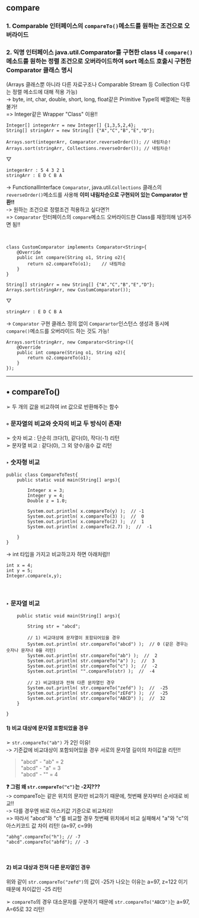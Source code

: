 compare
-----

### 1. Comparable 인터페이스의 `compareTo()`메소드를 원하는 조건으로 오버라이드  
### 2. 익명 인터페이스 java.util.Comparator를 구현한 class 내 `compare()`메소드를 원하는 정렬 조건으로 오버라이드하여 sort 메소드 호출시 구현한 Comparator 클래스 명시  
(Arrays 클래스뿐 아니라 다른 자료구조나 Comparable Stream 등 Collection 다루는 정렬 메소드에 대해 적용 가능)  
-> byte, int, char, double, short, long, float같은 Primitive Type의 배열에는 적용 불가!  
=> Integer같은 Wrapper "Class" 이용!!  
```
Integer[] integerArr = new Integer[] {1,3,5,2,4};
String[] stringArr = new String[] {"A","C","B","E","D"};

Arrays.sort(integerArr, Comparator.reverseOrder()); // 내림차순!
Arrays.sort(stringArr, Collections.reverseOrder()); // 내림차순!  
```
▽
```
integerArr : 5 4 3 2 1
stringArr : E D C B A
```
-> FunctionallInterface `Comparator`, java.util.`Collections` 클래스의 `reverseOrder()`메소드를 사용해 **이미 내림차순으로 구현되어 있는 Comparator 반환!!**   
-> 원하는 조건으로 정렬조건 적용하고 싶다면?!    
=> `Comparator` 인터페이스의 `compare`메소드 오버라이드한 Class를 재정의해 넘겨주면 됨!!  

&nbsp;  

```
class CustomComparator implements Comparator<String>{
    @Override
    public int compare(String o1, String o2){
        return o2.compareTo(o1);    // 내림차순
    }
}

String[] stringArr = new String[] {"A","C","B","E","D"};
Arrays.sort(stringArr, new CustumComparator());
```
▽
```
stringArr : E D C B A
```
-> `Comparator` 구현 클래스 정의 없이 `Comparartor`인스턴스 생성과 동시에 `compare()`메소드를 오버라이드 하는 것도 가능!  
```
Arrays.sort(stringArr, new Comparator<String>(){
    @Override
    public int compare(String o1, String o2){
        return o2.compareTo(o1);
    }
});
```
-------------

## • compareTo()  
➢ 두 개의 값을 비교하여 int 값으로 반환해주는 함수  

### ◦ 문자열의 비교와 숫자의 비교 두 방식이 존재!    
➢ 숫자 비교 : 단순히 크다(1), 같다(0), 작다(-1) 리턴  
➢ 문자열 비교 : 같다(0), 그 외 양수/음수 값 리턴  


### ‣ 숫자형 비교  
```
public class CompareToTest{
    public static void main(String[] args){

        Integer x = 3;
        Integer y = 4;
        Double z = 1.0;

        System.out.println( x.compareTo(y) );  // -1
        System.out.println( x.compareTo(3) );  //  0
        System.out.println( x.compareTo(2) );  //  1
        System.out.println( z.compareTo(2.7) );  //  -1

    }
}
```
-> int 타입을 가지고 비교하고자 하면 아래처럼!!  
```
int x = 4;  
int y = 5;
Integer.compare(x,y);
```

&nbsp;  

### ‣ 문자열 비교  
```public class CompareToTest{
    public static void main(String[] args){

        String str = "abcd";

        // 1) 비교대상에 문자열이 포함되어있을 경우
        System.out.println( str.compareTo("abcd") );  // 0 (같은 경우는 숫자나 문자나 0을 리턴)
        System.out.println( str.compareTo("ab") );  //  2
        System.out.println( str.compareTo("a") );  //  3
        System.out.println( str.compareTo("c") );  //  -2       
        System.out.println( "".compareTo(str) );  //  -4

        // 2) 비교대상과 전혀 다른 문자열인 경우
        System.out.println( str.compareTo("zefd") );  //  -25
        System.out.println( str.compareTo("zEFd") );  //  -25
        System.out.println( str.compareTo("ABCD") );  //  32
    }

}
```

#### 1) 비교 대상에 문자열 포함되었을 경우  
➢ `str.compareTo("ab")` 가 2인 이유!  
-> 기준값에 비교대상이 포함되어있을 경우 서로의 문자열 길이의 차이값을 리턴!!  

> "abcd" - "ab" = 2  
> "abcd" - "a" = 3  
> "abcd" - "" = 4  

**❓ 그럼 왜 `str.compareTo("c")`는 -2지???**  
-> compareTo는 같은 위치의 문자만 비교하기 때문에, 첫번째 문자부터 순서대로 비교!!  
-> 다를 경우엔 바로 아스키값 기준으로 비교처리!  
=> 따라서 "abcd"와 "c"를 비교할 경우 첫번째 위치에서 비교 실패해서 "a"와 "c"의 아스키코드 값 차이 리턴! 
(a=97, c=99)  

```
"abhg".compareTo("h"); // -7
"abcd".compareTo("abfd"); // -3
```  

&nbsp;  

#### 2) 비교 대상과 전혀 다른 문자열인 경우  
위와 같이 `str.compareTo("zefd")`의 값이 -25가 나오는 이유는 a=97, z=122 이기 때문에 차이값인 -25 리턴 

➢ `compareTo`의 경우 대소문자를 구분하기 때문에 `str.compareTo("ABCD")`는 a=97, A=65로 32 리턴!  



